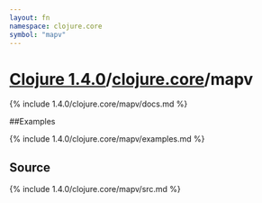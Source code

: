 ```yaml
---
layout: fn
namespace: clojure.core
symbol: "mapv"
---
```


# [Clojure 1.4.0](../../)/[clojure.core](../)/mapv

{% include 1.4.0/clojure.core/mapv/docs.md %}

##Examples

{% include 1.4.0/clojure.core/mapv/examples.md %}
## Source
{% include 1.4.0/clojure.core/mapv/src.md %}

